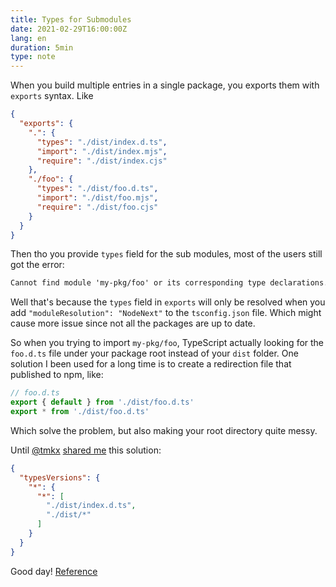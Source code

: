 ```yaml
---
title: Types for Submodules
date: 2021-02-29T16:00:00Z
lang: en
duration: 5min
type: note
---
```


When you build multiple entries in a single package, you exports them with `exports` syntax. Like

```json
{
  "exports": {
    ".": {
      "types": "./dist/index.d.ts",
      "import": "./dist/index.mjs",
      "require": "./dist/index.cjs"
    },
    "./foo": {
      "types": "./dist/foo.d.ts",
      "import": "./dist/foo.mjs",
      "require": "./dist/foo.cjs"
    }
  }
}
```

Then tho you provide `types` field for the sub modules, most of the users still got the error:

```txt
Cannot find module 'my-pkg/foo' or its corresponding type declarations.
```

Well that's because the `types` field in `exports` will only be resolved when you add `"moduleResolution": "NodeNext"` to the `tsconfig.json` file. Which might cause more issue since not all the packages are up to date.

So when you trying to import `my-pkg/foo`, TypeScript actually looking for the `foo.d.ts` file under your package root instead of your `dist` folder. One solution I been used for a long time is to create a redirection file that published to npm, like:

```ts
// foo.d.ts
export { default } from './dist/foo.d.ts'
export * from './dist/foo.d.ts'
```

Which solve the problem, but also making your root directory quite messy.

Until [@tmkx](https://github.com/tmkx) [shared me](https://github.com/antfu/unplugin-auto-import/pull/120) this solution:

```json
{
  "typesVersions": {
    "*": {
      "*": [
        "./dist/index.d.ts",
        "./dist/*"
      ]
    }
  }
}
```

Good day! [Reference](https://www.typescriptlang.org/docs/handbook/declaration-files/publishing.html#version-selection-with-typesversions)
